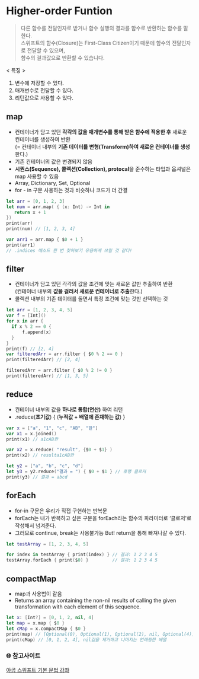 # Higher-order Funtion
> 다른 함수를 전달인자로 받거나 함수 실행의 결과를 함수로 반환하는 함수를 말한다.   
> 스위프트의 함수(Closure)는 First-Class Citizen이기 때문에 함수의 전달인자로 전달할 수 있으며,   
> 함수의 결과값으로 반환할 수 있습니다.   

< 특징 >
1) 변수에 저장할 수 있다.
2) 매개변수로 전달할 수 있다.
3) 리턴값으로 사용할 수 있다.

## map
 - 컨테이너가 담고 있던 **각각의 값을 매개변수를 통해 받은 함수에 적용한 후** 새로운 컨테이너를 생성하여 반환   
 (= 컨테이너 내부의 **기존 데이터를 변형(Transform)하여 새로운 컨테이너를 생성**한다.)
 - 기존 컨테이너의 값은 변경되지 않음
 - **시퀀스(Sequence), 콜렉션(Collection), protocal**을 준수하는 타입과 옵셔널은 
 map 사용할 수 있음
 - Array, Dictionary, Set, Optional
 - for - in 구문 사용하는 것과 비슷하나 코드가 더 간결
 
 ```swift
 let arr = [0, 1, 2, 3]
 let num = arr.map( { (x: Int) -> Int in
 	return x + 1
 })
 print(arr)
 print(num) // [1, 2, 3, 4]
 
 var arr1 = arr.map { $0 + 1 }
 print(arr1)
 // .indices 메소드 한 번 찾아보기 유용하게 쓰일 것 같다!
 ```

## filter
  - 컨테이너가 담고 있던 각각의 값을 조건에 맞는 새로운 값만 추출하여 반환   
  (컨테이너 내부의 **값을 걸러서 새로운 컨테이너로 추출**한다.)
  - 콜렉션 내부의 기존 데이터를 돌면서 특정 조건에 맞는 것만 선택하는 것
  
  ```swift
  let arr = [1, 2, 3, 4, 5]
  var f = [Int]()
  for x in arr {
  	if x % 2 == 0 {
  		f.append(x)
  	}
  }
  print(f) // [2, 4]
  var filteredArr = arr.filter { $0 % 2 == 0 }
  print(filteredArr) // [2, 4]
  
  filteredArr = arr.filter { $0 % 2 != 0 }
  print(filteredArr) // [1, 3, 5]
  ```

## reduce
- 컨테이너 내부의 값을 **하나로 통합(연산)** 하여 리턴
- .reduce(**초기값**) { (**누적값 + 배열에 존재하는 값**) }

```swift
var x = ["a", "1", "c", "AB", "한"]
var x1 = x.joined()
print(x1) // a1cAB한

var x2 = x.reduce( "result", {$0 + $1} )
print(x2) // resulta1cAB한

let y2 = ["a", "b", "c", "d"]
let y3 = y2.reduce("결과 = ") { $0 + $1 } // 후행 클로저
print(y3) // 결과 = abcd
```

## forEach    
 - for-in 구문은 우리가 직접 구현하는 반복문
 - forEach는 내가 반복하고 싶은 구문을 forEach라는 함수의 파라미터로 ‘클로저'로 작성해서 넘겨준다.
 - 그러므로 continue, break는 사용불가능 But! return을 통해 빠져나갈 수 있다.
 ```Swift
 let testArray = [1, 2, 3, 4, 5]

 for index in testArray { print(index) } // 결과: 1 2 3 4 5
 testArray.forEach { print($0) }         // 결과: 1 2 3 4 5
 ```

## compactMap
  - map과 사용법이 같음
  - Returns an array containing the non-nil results of calling the given transformation with each element of this sequence.
  
  ```swift
  let x: [Int?] = [0, 1, 2, nil, 4]
  let map = x.map { $0 }
  let cMap = x.compactMap { $0 }
  print(map) // [Optional(0), Optional(1), Optional(2), nil, Optional(4)]
  print(cMap) // [0, 1, 2, 4], nil값을 제거하고 나머지는 언래핑한 베열
  ```

### 🌐 참고사이트   
[야곰 스위프트 기본 문법 강좌](https://yagom.github.io/swift_basic/contents/22_higher_order_function/)